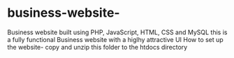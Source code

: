 # business-website-
Business website built using PHP, JavaScript, HTML, CSS and MySQL 
this is a fully functional Business website with a higlhy attractive UI
How to set up the website- copy and unzip this folder to the htdocs directory
